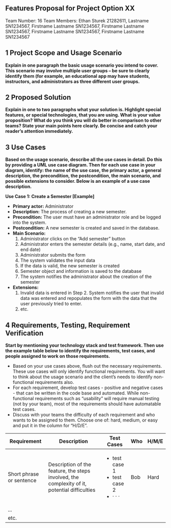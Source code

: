 ## **Features Proposal for Project Option XX**
Team Number: 16
Team Members: Ethan Sturek 21282611, Lastname SN1234567, Firstname Lastname SN1234567, Firstname Lastname SN1234567,
Firstname Lastname SN1234567, Firstname Lastname SN1234567

## **1 Project Scope and Usage Scenario**
**Explain in one paragraph the basic usage scenario you intend to cover. This scenario may involve
multiple user groups – be sure to clearly identify them (for example, an educational app may have
students, instructors, and administrators as three different user groups.**

## **2 Proposed Solution**
**Explain in one to two paragraphs what your solution is. Highlight special features, or special
technologies, that you are using. What is your value proposition? What do you think you will do
better in comparison to other teams? State your main points here clearly. Be concise and catch
your reader’s attention immediately.**

## **3 Use Cases**
**Based on the usage scenario, describe all the use cases in detail. Do this by providing a UML use
case diagram. Then for each use case in your diagram, identify: the name of the use case, the
primary actor, a general description, the precondition, the postcondition, the main scenario, and
possible extensions to consider. Below is an example of a use case description.**

**Use Case 1: Create a Semester [Example]**
- **Primary actor:** Administrator
- **Description:** The process of creating a new semester.
- **Precondition:** The user must have an administrator role and be logged into the system.
- **Postcondition:** A new semester is created and saved in the database.
- **Main Scenario:**
    <ol>
    <li>Administrator clicks on the “Add semester” button </li>
    <li>Administrator enters the semester details (e.g., name, start date, and end date)</li>
    <li>Administrator submits the form</li>
    <li>The system validates the input data</li>
    <li>If the data is valid, the new semester is created</li>
    <li>Semester object and information is saved to the database</li>
    <li>The system notifies the administrator about the creation of the semester</li>
    </ol>
- **Extensions:** 
    <ol>
    <li>Invalid data is entered in Step 2. System notifies the user that invalid data was entered and repopulates the form with the data that the user previously tried to enter. </li>
    <li>etc.</li>
    </ol>
## 4 Requirements, Testing, Requirement Verification
**Start by mentioning your technology stack and test framework. Then use the example table below
to identify the requirements, test cases, and people assigned to work on those requirements.**
- Based on your use cases above, flush out the necessary requirements. These use cases will only identify
functional requirements. You will want to think about the usage scenario and the client’s needs to identify
non-functional requirements also.
- For each requirement, develop test cases - positive and negative cases - that can be written in the code base
and automated. While non-functional requirements such as “usability” will require manual testing (not by
your team), most of the requirements should have automatable test cases.
- Discuss with your teams the difficulty of each requirement and who wants to be assigned to them. Choose
one of: hard, medium, or easy and put it in the column for “H/D/E”.

| Requirement | Description | Test Cases | Who | H/M/E |
| ----- | ----- | ----- | ----- | ----- |
| Short phrase or sentence | Description of the feature, the steps involved, the complexity of it, potential difficulties | <ul> <li>test case 1</li> <li>test case 2 </li> <li> · · · </li></ul> | Bob | Hard |
| ... | | | | |
| etc. | | | | |

